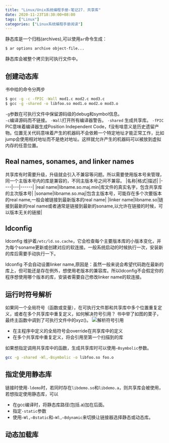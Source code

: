 ```yaml
---
title: "Linux/Unix系统编程手册-笔记27. 共享库"
date: 2020-11-23T18:30:00+08:00
tags: ["Linux"]
categories: ["Linux系统编程手册阅读"]
---
```



静态库是一个归档(archives),可以使用`ar`命令生成：

```sh
$ ar options archive object-file...
```

静态库会被整个拷贝到可执行文件中。


## 创建动态库

书中给的命令分两步

```sh
$ gcc -g -c -fPIC -Wall mod1.c mod2.c mod3.c
$ gcc -g -shared -o libfoo.so mod1.o mod2.o mod3.o
```

`-g`参数在可执行文件中保留源码级的debug和symbol信息。  
`-c`编译源码而不链接。
`-Wall`打开所有编译器警告。 
`-shared` 生成共享库。
`-fPIC` PIC意味着编译器生成Position Independent Code，f没有啥意义是历史遗留产物。位置无关代码意味着产生的机器码不会依赖一个特定地址才能正常工作，比如jump会使用相对地址而不是绝对地址。这样就允许产生的机器码可以被放到虚拟内存的任意位置。

## Real names, sonames, and linker names

共享库有时需要升级，升级就会引入不兼容等问题。所以需要使用版本号来管理，同一个主版本号内的库是兼容的，不同主版本号之间不兼容。
|名称|格式|描述|
|----|---|------|
|real name|libname.so.maj.min|库文件的真实名字，包含共享库的主次版本号|
|soname|libname.so.maj|包含主版本号，可能存在多个次要版本的real name,一般会被链接到最新版本的real name|
|linker name|libname.so|链接到最新的real name或者通常是链接到最新的soname,以允许在链接的时候，可以版本无关的链接|

## ldconfig

ldconfig 维护着`/etc/ld.so.cache`，它会检查每个主要版本库的小版本变化，并为每个soname更新或创建对应的软连接。一般系统启动的时候执行一次，安装新的库后需要手动执行一下。  

ldconfig 不会自动设置linker name,原因是：虽然一般来说会希望代码跑在最新的库上，但可能还是存在例外，想使用老版本的兼容库。所以ldconfig不会假定你的程序想使用哪个版本的库，安装者需要自己修改linker name的软连接。  

## 运行时符号解析

如果同一个全局符号（函数或变量），在可执行文件那和共享库中多个位置重复定义，或者在多个共享库中重复定义，如何解决符号引用？
书中举了如图的栗子，最终主函数中调到了可执行文件中的xyz()。
![解析符号引用](/img/the-linux-programming-interface-s27/resolve_symbol_reference.png)

- 在主程序中定义的全局符号会override在共享库中的定义
- 在多个共享库中重复定义，将会引用至第一个扫描到的库  

如果想指定调用共享库中的函数，生成共享库时可以使用`–Bsymbolic`参数。
```sh
gcc -g -shared -Wl,-Bsymbolic -o libfoo.so foo.o
```

## 指定使用静态库

链接时使用`-ldemo`时，若同时存在`libdemo.so`和`libdemo.a`，则共享库会被使用，若想指定使用静态库，可以
- 在gcc编译时，将静态库路径(包括.a)加在后面。
- 指定`-static`参数
- 使用`–Wl,–Bstatic`和`–Wl,–Bdynamic`来切换让链接器选择静态或动态库。

## 动态加载库

